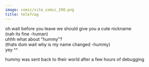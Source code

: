 ```yaml
---
image: comic/site_comic_298.png
title: telefrag
---
```

oh wait before you leave we should give you a cute nickname  
(nah its fine -human)  
uhhh what about "hummy"?  
(thats dum wait why is my name changed -hummy)  
yey ^^  
  
hummy was sent back to their world after a few hours of debugging
